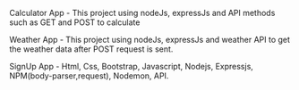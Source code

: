 Calculator App - This project using nodeJs, expressJs and API methods such as GET and POST to calculate

Weather App -  This project using nodeJs, expressJs and weather API to get the weather data after POST request is sent.

SignUp App - Html, Css, Bootstrap, Javascript, Nodejs, Expressjs, NPM(body-parser,request), Nodemon, API.
